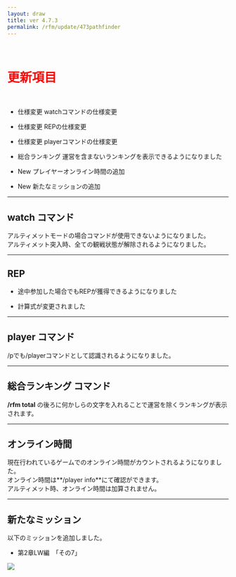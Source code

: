 ```yaml
---
layout: draw
title: ver 4.7.3
permalink: /rfm/update/473pathfinder
---
```


<br>
<h1 id="1"><font color="red">更新項目</font></h1><br>

+ <span class="red-badge">仕様変更</span> watchコマンドの仕様変更

+ <span class="red-badge">仕様変更</span> REPの仕様変更

+ <span class="red-badge">仕様変更</span> playerコマンドの仕様変更

+ <span class="blue-badge">総合ランキング</span> 運営を含まないランキングを表示できるようになりました

+ <span class="blue-badge">New</span> プレイヤーオンライン時間の追加

+ <span class="green-badge">New</span> 新たなミッションの追加
 

---------------------  
## watch コマンド

アルティメットモードの場合コマンドが使用できないようになりました。<br>
アルティメット突入時、全ての観戦状態が解除されるようになりました。  

---------------------  
## REP

 + 途中参加した場合でもREPが獲得できるようになりました
 
 + 計算式が変更されました

--------------------- 
## player コマンド

/pでも/playerコマンドとして認識されるようになりました。

---------------------------
## 総合ランキング コマンド

**/rfm total** 
の後ろに何かしらの文字を入れることで運営を除くランキングが表示されます。  

---------------------  
## オンライン時間  

現在行われているゲームでのオンライン時間がカウントされるようになりました。<br>
オンライン時間は**/player info**にて確認ができます。<br>
アルティメット時、オンライン時間は加算されません。<br>

---------------------  
## 新たなミッション  
以下のミッションを追加しました。

+ 第2章LW編　「その7」

<a><img src="http://web.njj12.net/public/images/lw7-3.png"></a><br>
  
